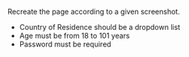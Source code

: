 Recreate the page according to a given screenshot.

* Country of Residence should be a dropdown list
* Age must be from 18 to 101 years
* Password must be required